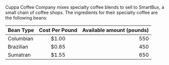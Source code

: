 Cuppa Coffee Company mixes specialty coffee blends to sell to SmartBux, a small
chain of coffee shops. The ingredients for their specialty coffee are the following beans:

| Bean Type | Cost Per Pound | Available amount (pounds) |
| :---         |     :---:      |          ---: |
| Columbian   | $1.00     | 550    |
| Brazilian     | $0.85       | 450      |
| Sumatran     | $1.55       | 650      |

